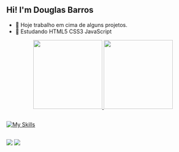 ## Hi! I'm Douglas Barros

- 🔭 Hoje trabalho em cima de alguns projetos.
- 🌱 Estudando HTML5 CSS3 JavaScript 
<div align="center">
  <a href="https://github.com/dgbarros">
  <img height="180em" src="https://github-readme-stats.vercel.app/api?username=dgbarros&show_icons=true&theme=dark&include_all_commits=true&count_private=true"/>
  <img height="180em" src="https://github-readme-stats.vercel.app/api/top-langs/?username=dgbarros&layout=compact&langs_count=7&theme=dark"/>
</div>

##

  [![My Skills](https://skillicons.dev/icons?i=html,css,bootstrap,sass,js,github)](https://skillicons.dev)

##
 
  <div>
    <a href="https://www.instagram.com/dgbarroos/?hl=pt-br" target="_blank"><img src="https://img.shields.io/badge/-Instagram-%23E4405F?style=for-the-badge&logo=instagram&logoColor=white" target="_blank"></a>
    <a href="https://www.linkedin.com/in/douglas-barros-867125226/" target="_blank"><img src="https://img.shields.io/badge/-LinkedIn-%230077B5?style=for-the-badge&logo=linkedin&logoColor=white" target="_blank"></a> 
